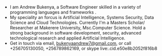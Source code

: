 - I am Andrew Bukenya, a Software Engineer skilled in a variety of programming languages and frameworks .
- My speciality an forcus is Artificial Intelligence, Systems Security, Data Science and Cloud Technologies. Currently I'm a Masters Scholar/ Researcher at Makerere University, Msc.Computer Science. Hold a strong background in software development, security, advanced technological research and applied Artificial Intelligence.
- Get in touch via email, bukenyaandrew7@gmail.com, or call +256705130050, +256789862169, or skype live:.cid.e50e8b2052f816b8

<!---
Andrkenya/Andrkenya is a ✨ special ✨ repository because its `README.md` (this file) appears on your GitHub profile.
You can click the Preview link to take a look at your changes.
--->
